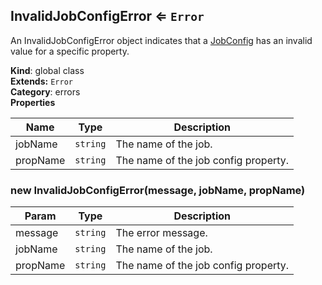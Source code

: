 <a name="InvalidJobConfigError"></a>

## InvalidJobConfigError ⇐ <code>Error</code>
An InvalidJobConfigError object indicates that a [JobConfig](JobConfig.md#JobConfig) has
an invalid value for a specific property.

**Kind**: global class  
**Extends:** <code>Error</code>  
**Category**: errors  
**Properties**

| Name | Type | Description |
| --- | --- | --- |
| jobName | <code>string</code> | The name of the job. |
| propName | <code>string</code> | The name of the job config property. |

<a name="new_InvalidJobConfigError_new"></a>

### new InvalidJobConfigError(message, jobName, propName)

| Param | Type | Description |
| --- | --- | --- |
| message | <code>string</code> | The error message. |
| jobName | <code>string</code> | The name of the job. |
| propName | <code>string</code> | The name of the job config property. |

